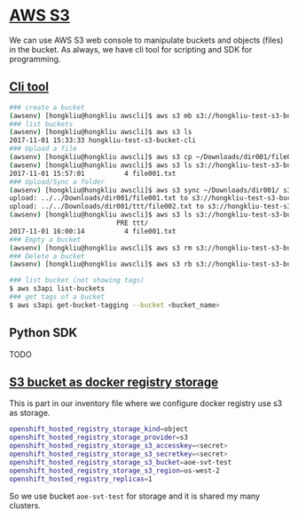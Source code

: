 # [AWS S3](https://aws.amazon.com/s3/)
We can use AWS S3 web console to manipulate buckets and objects (files) in the bucket. As always, we have cli tool for scripting and SDK for programming.

## [Cli tool](http://docs.aws.amazon.com/cli/latest/index.html)

```sh
### create a bucket
(awsenv) [hongkliu@hongkliu awscli]$ aws s3 mb s3://hongkliu-test-s3-bucket-cli
### list buckets
(awsenv) [hongkliu@hongkliu awscli]$ aws s3 ls 
2017-11-01 15:33:33 hongkliu-test-s3-bucket-cli
### Upload a file
(awsenv) [hongkliu@hongkliu awscli]$ aws s3 cp ~/Downloads/dir001/file001.txt s3://hongkliu-test-s3-bucket-cli/dir001/file001.txt
(awsenv) [hongkliu@hongkliu awscli]$ aws s3 ls s3://hongkliu-test-s3-bucket-cli/dir001/
2017-11-01 15:57:01          4 file001.txt
### Upload/Sync a folder
(awsenv) [hongkliu@hongkliu awscli]$ aws s3 sync ~/Downloads/dir001/ s3://hongkliu-test-s3-bucket-cli/dir002/
upload: ../../Downloads/dir001/file001.txt to s3://hongkliu-test-s3-bucket-cli/dir002/file001.txt
upload: ../../Downloads/dir001/ttt/file002.txt to s3://hongkliu-test-s3-bucket-cli/dir002/ttt/file002.txt
(awsenv) [hongkliu@hongkliu awscli]$ aws s3 ls s3://hongkliu-test-s3-bucket-cli/dir002/
                           PRE ttt/
2017-11-01 16:00:14          4 file001.txt
### Empty a bucket
(awsenv) [hongkliu@hongkliu awscli]$ aws s3 rm s3://hongkliu-test-s3-bucket-cli --recursive
### Delete a bucket
(awsenv) [hongkliu@hongkliu awscli]$ aws s3 rb s3://hongkliu-test-s3-bucket-cli

### list bucket (not showing tags)
$ aws s3api list-buckets
### get tags of a bucket
$ aws s3api get-bucket-tagging --bucket <bucket_name>

```

## Python SDK
TODO


## [S3 bucket as docker registry storage](https://docs.openshift.com/container-platform/3.6/install_config/install/advanced_install.html#advanced-install-registry-storage)

This is part in our inventory file where we configure docker registry use s3 as storage.

```sh
openshift_hosted_registry_storage_kind=object
openshift_hosted_registry_storage_provider=s3
openshift_hosted_registry_storage_s3_accesskey=<secret>
openshift_hosted_registry_storage_s3_secretkey=<secret>
openshift_hosted_registry_storage_s3_bucket=aoe-svt-test
openshift_hosted_registry_storage_s3_region=us-west-2
openshift_hosted_registry_replicas=1
```
So we use bucket <code>aoe-svt-test</code> for storage and it is shared my many clusters.

